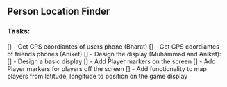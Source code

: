 ## Person Location Finder

### Tasks:
[] - Get GPS coordiantes of users phone (Bharat)
[] - Get GPS coordiantes of friends phones (Aniket)
[] - Design the display (Muhammad and Aniket):
    [] - Design a basic display
    [] - Add Player markers on the screen
    [] - Add Player markers for players off the screen 
    [] - Add functionality to map players from latitude, longitude to position on the game display 
